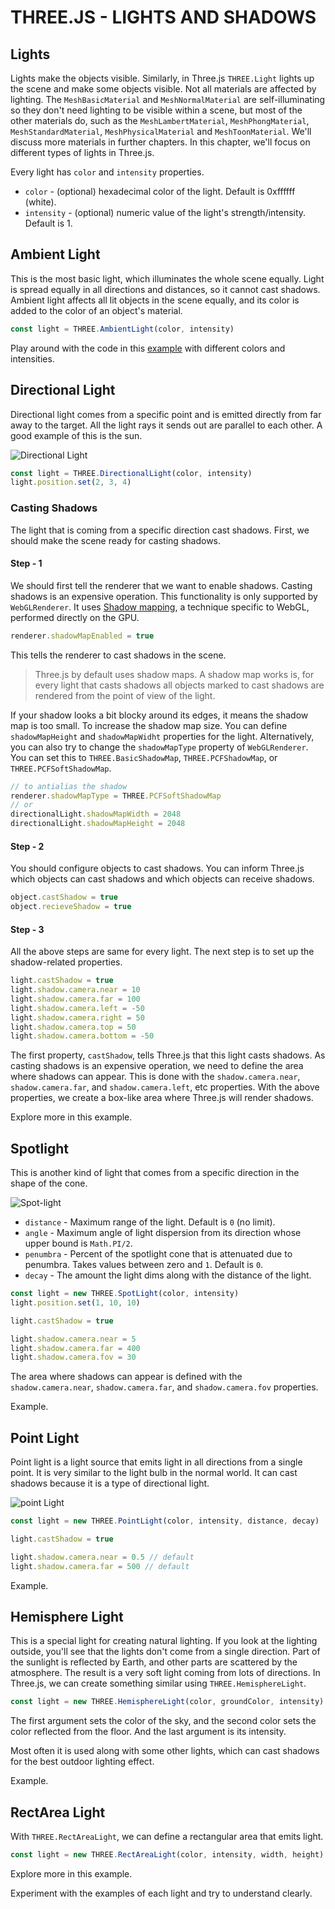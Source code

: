 # THREE.JS - LIGHTS AND SHADOWS

## Lights

Lights make the objects visible. Similarly, in Three.js `THREE.Light` lights up the scene and make some objects visible. Not all materials are affected by lighting. The `MeshBasicMaterial` and `MeshNormalMaterial` are self-illuminating so they don't need lighting to be visible within a scene, but most of the other materials do, such as the `MeshLambertMaterial`, `MeshPhongMaterial`, `MeshStandardMaterial`, `MeshPhysicalMaterial` and `MeshToonMaterial`. We'll discuss more materials in further chapters. In this chapter, we'll focus on different types of lights in Three.js.

Every light has `color` and `intensity` properties.

- `color` - (optional) hexadecimal color of the light. Default is 0xffffff (white).
- `intensity` - (optional) numeric value of the light's strength/intensity. Default is 1.

## Ambient Light

This is the most basic light, which illuminates the whole scene equally. Light is spread equally in all directions and distances, so it cannot cast shadows. Ambient light affects all lit objects in the scene equally, and its color is added to the color of an object's material.

```js
const light = THREE.AmbientLight(color, intensity)
```

Play around with the code in this [example](/examples/08-lights/01-ambient.html) with different colors and intensities.

## Directional Light

Directional light comes from a specific point and is emitted directly from far away to the target. All the light rays it sends out are parallel to each other. A good example of this is the sun.

![Directional Light](/assests/08-directional-light.png)

```js
const light = THREE.DirectionalLight(color, intensity)
light.position.set(2, 3, 4)
```

### Casting Shadows

The light that is coming from a specific direction cast shadows. First, we should make the scene ready for casting shadows.

#### Step - 1

We should first tell the renderer that we want to enable shadows. Casting shadows is an expensive operation. This functionality is only supported by `WebGLRenderer`. It uses [Shadow mapping](https://en.wikipedia.org/wiki/Shadow_mapping), a technique specific to WebGL, performed directly on the GPU.

```js
renderer.shadowMapEnabled = true
```

This tells the renderer to cast shadows in the scene.

> Three.js by default uses shadow maps. A shadow map works is, for every light that casts shadows all objects marked to cast shadows are rendered from the point of view of the light.

If your shadow looks a bit blocky around its edges, it means the shadow map is too small. To increase the shadow map size. You can define `shadowMapHeight` and `shadowMapWidht` properties for the light. Alternatively, you can also try to change the `shadowMapType` property of `WebGLRenderer`. You can set this to `THREE.BasicShadowMap`, `THREE.PCFShadowMap`, or `THREE.PCFSoftShadowMap`.

```js
// to antialias the shadow
renderer.shadowMapType = THREE.PCFSoftShadowMap
// or
directionalLight.shadowMapWidth = 2048
directionalLight.shadowMapHeight = 2048
```

#### Step - 2

You should configure objects to cast shadows. You can inform Three.js which objects can cast shadows and which objects can receive shadows.

```js
object.castShadow = true
object.recieveShadow = true
```

#### Step - 3

All the above steps are same for every light. The next step is to set up the shadow-related properties.

```js
light.castShadow = true
light.shadow.camera.near = 10
light.shadow.camera.far = 100
light.shadow.camera.left = -50
light.shadow.camera.right = 50
light.shadow.camera.top = 50
light.shadow.camera.bottom = -50
```

The first property, `castShadow`, tells Three.js that this light casts shadows. As casting shadows is an expensive operation, we need to define the area where shadows can appear. This is done with the `shadow.camera.near`, `shadow.camera.far`, and `shadow.camera.left`, etc properties. With the above properties, we create a box-like area where Three.js will render shadows.

Explore more in this example.

## Spotlight

This is another kind of light that comes from a specific direction in the shape of the cone.

![Spot-light](/assests/08-spot-light.png)

- `distance` - Maximum range of the light. Default is `0` (no limit).
- `angle` - Maximum angle of light dispersion from its direction whose upper bound is `Math.PI/2`.
- `penumbra` - Percent of the spotlight cone that is attenuated due to penumbra. Takes values between zero and `1`. Default is `0`.
- `decay` - The amount the light dims along with the distance of the light.

```js
const light = new THREE.SpotLight(color, intensity)
light.position.set(1, 10, 10)

light.castShadow = true

light.shadow.camera.near = 5
light.shadow.camera.far = 400
light.shadow.camera.fov = 30
```

The area where shadows can appear is defined with the `shadow.camera.near`, `shadow.camera.far`, and `shadow.camera.fov` properties.

Example.

## Point Light

Point light is a light source that emits light in all directions from a single point. It is very similar to the light bulb in the normal world. It can cast shadows because it is a type of directional light.

![point Light](/assests/08-point-light.png)

```js
const light = new THREE.PointLight(color, intensity, distance, decay)

light.castShadow = true

light.shadow.camera.near = 0.5 // default
light.shadow.camera.far = 500 // default
```

Example.

## Hemisphere Light

This is a special light for creating natural lighting. If you look at the lighting outside, you'll see that the lights don't come from a single direction. Part of the sunlight is reflected by Earth, and other parts are scattered by the atmosphere. The result is a very soft light coming from lots of directions. In Three.js, we can create something similar using `THREE.HemisphereLight`.

```js
const light = new THREE.HemisphereLight(color, groundColor, intensity)
```

The first argument sets the color of the sky, and the second color sets the color reflected from the floor. And the last argument is its intensity.

Most often it is used along with some other lights, which can cast shadows for the best outdoor lighting effect.

Example.

## RectArea Light

With `THREE.RectAreaLight`, we can define a rectangular area that emits light.

```js
const light = new THREE.RectAreaLight(color, intensity, width, height)
```

Explore more in this example.

Experiment with the examples of each light and try to understand clearly.
